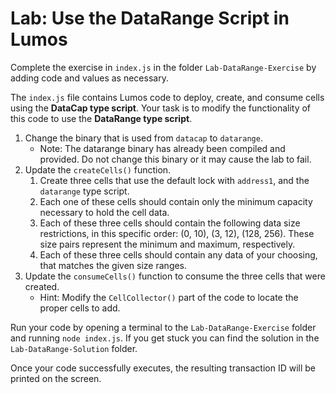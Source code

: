 # Lab: Use the DataRange Script in Lumos

Complete the exercise in `index.js` in the folder `Lab-DataRange-Exercise` by adding code and values as necessary.

The `index.js` file contains Lumos code to deploy, create, and consume cells using the **DataCap type script**. Your task is to modify the functionality of this code to use the **DataRange type script**.

1. Change the binary that is used from `datacap` to `datarange`.
   * Note: The datarange binary has already been compiled and provided. Do not change this binary or it may cause the lab to fail.
2. Update the `createCells()` function.
   1.  Create three cells that use the default lock with `address1`, and the `datarange` type script.
   2. Each one of these cells should contain only the minimum capacity necessary to hold the cell data.
   3. Each of these three cells should contain the following data size restrictions, in this specific order: \(0, 10\), \(3, 12\), \(128, 256\). These size pairs represent the minimum and maximum, respectively.
   4. Each of these three cells should contain any data of your choosing, that matches the given size ranges.
3. Update the `consumeCells()` function to consume the three cells that were created.
   * Hint: Modify the `CellCollector()` part of the code to locate the proper cells to add.

Run your code by opening a terminal to the `Lab-DataRange-Exercise` folder and running `node index.js`. If you get stuck you can find the solution in the `Lab-DataRange-Solution` folder.

Once your code successfully executes, the resulting transaction ID will be printed on the screen.

